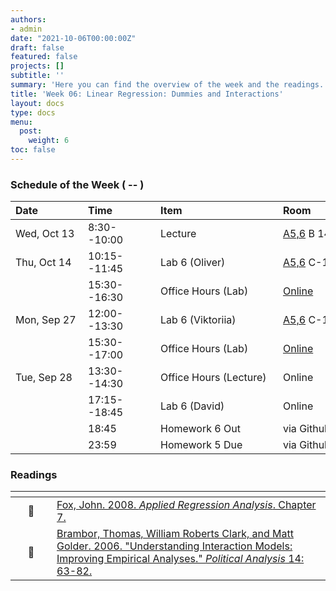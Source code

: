 ```yaml
---
authors:
- admin
date: "2021-10-06T00:00:00Z"
draft: false
featured: false
projects: []
subtitle: ''
summary: 'Here you can find the overview of the week and the readings. This week is all about categorical variables and heterogeneous effects. '
title: 'Week 06: Linear Regression: Dummies and Interactions'
layout: docs
type: docs
menu:
  post:
    weight: 6
toc: false
---
```



### Schedule of the Week ( -- )


| <div style="width:100px;text-align:left">Date</div> | <div style="width:100px;text-align:left">Time</div> | <div style="width:180px;text-align:left">Item</div> | <div style="width:100px;text-align:left">Room</div> |<div style="width:100px;text-align:center">Material</div> |
|:------------|:-------------|:-------------------|:------------|:----:|
| Wed, Oct 13  | 8:30--10:00   | Lecture                         | [A5,6](https://goo.gl/maps/Mhkizwo4vd1vqvUH6) B 144  | <i class="far fa-file-pdf fa-lg"></i>  |
| Thu, Oct 14  | 10:15--11:45 | Lab 6 (Oliver)                  | [A5,6](https://goo.gl/maps/Mhkizwo4vd1vqvUH6) C-108 |    <i class="fab fa-github fa-lg"></i>         |
|             | 15:30--16:30 | Office Hours (Lab)           | [Online](https://uni-mannheim.zoom.us/j/62493789522?pwd=M0EwaWg4Mm5xbWtTRHVLOUdteXFjdz09) |  
| Mon, Sep 27 | 12:00--13:30 | Lab 6 (Viktoriia)           | [A5,6](https://goo.gl/maps/Mhkizwo4vd1vqvUH6) C-108 |       <i class="fab fa-github fa-lg"></i>      |
|             | 15:30--17:00 | Office Hours (Lab)           | [Online](https://uni-mannheim.zoom.us/j/62493789522?pwd=M0EwaWg4Mm5xbWtTRHVLOUdteXFjdz09) |  
| Tue, Sep 28  | 13:30--14:30 | Office Hours (Lecture)                  | Online |             |
|  | 17:15--18:45 | Lab 6 (David)                  | Online |       <i class="fab fa-github fa-lg"></i>      |
|   | 18:45 | Homework 6 Out                 | via Github |             |
|   | 23:59 | Homework 5 Due                 | via Github |         <i class="fab fa-github fa-lg"></i>   |



### Readings

| <div style="width:50px"></div>  | <div style="width:420px"></div>  |  <div style="width:200px"></div> |
|:---:|:---|:---:|
| :open_book: | [Fox, John. 2008. *Applied Regression Analysis*. Chapter 7.](https://ilias.uni-mannheim.de/goto.php?target=file_1172094_download&client_id=ILIAS) | **Required** |
| :page_facing_up: | [Brambor, Thomas, William Roberts Clark, and Matt Golder. 2006. "Understanding Interaction Models: Improving Empirical Analyses." *Political Analysis* 14: 63-82.](https://ilias.uni-mannheim.de/goto.php?target=file_1172093_download&client_id=ILIAS) | **Required** |




